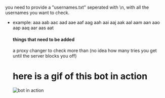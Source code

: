 you need to provide a "usernames.txt" seperated with \n, with all the usernames you want to check.

- example:
  aaa 
  aab
  aac
  aad
  aae
  aaf
  aag
  aah
  aai
  aaj
  aak
  aal
  aam
  aan
  aao
  aap
  aaq
  aar
  aas
  aat
  
  #### things that need to be added
  a proxy changer to check more than (no idea how many tries you get until the server blocks you off)
  
  
  # here is a gif of this bot in action
  ![bot in action](https://ndrr.xyz/prototype.gif)
